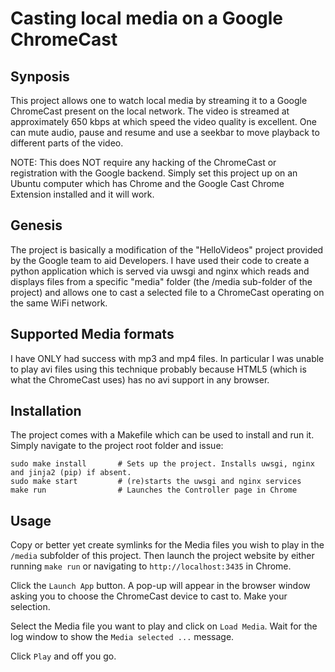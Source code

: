 # Casting local media on a Google ChromeCast

## Synposis

This project allows one to watch local media by streaming it to a Google ChromeCast present on the local network. The video is streamed at approximately 650 kbps at which speed the video quality is excellent. One can mute audio, pause and resume and use a seekbar to move playback to different parts of the video.

NOTE: This does NOT require any hacking of the ChromeCast or registration with the Google backend. Simply set this project up on an Ubuntu computer which has Chrome and the Google Cast Chrome Extension installed and it will work.

## Genesis 

The project is basically a modification of the "HelloVideos" project provided by the Google team to aid Developers. I have used their code to create a python application which is served via uwsgi and nginx which reads and displays files from a specific "media" folder (the /media sub-folder of the project) and allows one to cast a selected file to a ChromeCast operating on the same WiFi network.

## Supported Media formats

I have ONLY had success with mp3 and mp4 files. In particular I was unable to play avi files using this technique probably because HTML5 (which is what the ChromeCast uses) has no avi support in any browser.

## Installation

The project comes with a Makefile which can be used to install and run it. Simply navigate to the project root folder and issue:
    
    sudo make install       # Sets up the project. Installs uwsgi, nginx and jinja2 (pip) if absent.
    sudo make start         # (re)starts the uwsgi and nginx services
    make run                # Launches the Controller page in Chrome

## Usage

Copy or better yet create symlinks for the Media files you wish to play in the `/media` subfolder of this project. Then launch the project website by either running `make run` or navigating to `http://localhost:3435` in Chrome.

Click the `Launch App` button. A pop-up will appear in the browser window asking you to choose the ChromeCast device to cast to. Make your selection.

Select the Media file you want to play and click on `Load Media`. Wait for the log window to show the `Media selected ...` message.

Click `Play` and off you go.
